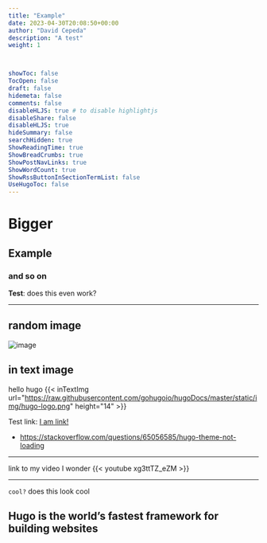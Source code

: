 ```yaml
---
title: "Example"
date: 2023-04-30T20:08:50+00:00
author: "David Cepeda"
description: "A test"
weight: 1



showToc: false
TocOpen: false
draft: false
hidemeta: false
comments: false
disableHLJS: true # to disable highlightjs
disableShare: false
disableHLJS: true
hideSummary: false
searchHidden: true
ShowReadingTime: true
ShowBreadCrumbs: true
ShowPostNavLinks: true
ShowWordCount: true
ShowRssButtonInSectionTermList: false
UseHugoToc: false
---
```


# Bigger
## Example
### and so on

**Test**: does this even work?

---
## random image 
![image](https://www.detectiveconanworld.com/wiki/images/thumb/c/ce/Flag_of_Catalonia.svg/800px-Flag_of_Catalonia.svg.png)



## in text image 
hello hugo {{< inTextImg url="https://raw.githubusercontent.com/gohugoio/hugoDocs/master/static/img/hugo-logo.png" height="14" >}}

Test link: [I am link!](https://developer.mozilla.org/en-US/docs/Web/Security/Subresource_Integrity)

-   https://stackoverflow.com/questions/65056585/hugo-theme-not-loading
---
link to my video I wonder
{{< youtube xg3ttTZ_eZM >}}

---

`cool?` does this look cool 

Hugo is the world’s fastest framework for building websites
---